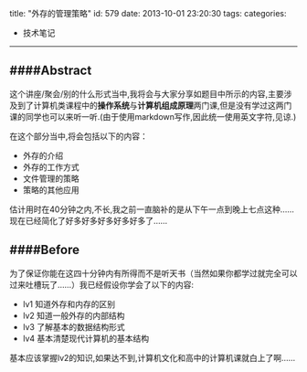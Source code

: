 title: "外存的管理策略"
id: 579
date: 2013-10-01 23:20:30
tags: 
categories: 
- 技术笔记
---

####Abstract
---
这个讲座/聚会/别的什么形式当中,我将会与大家分享如题目中所示的内容,主要涉及到了计算机类课程中的**操作系统**与**计算机组成原理**两门课,但是没有学过这两门课的同学也可以来听一听.(由于使用markdown写作,因此统一使用英文字符,见谅.)

在这个部分当中,将会包括以下的内容：

+ 外存的介绍
+ 外存的工作方式
+ 文件管理的策略
+ 策略的其他应用

估计用时在40分钟之内,不长,我之前一直脑补的是从下午一点到晚上七点这种……
现在已经简化了好多好多好多好多好多了……

####Before
---
为了保证你能在这四十分钟内有所得而不是听天书（当然如果你都学过就完全可以过来吐槽玩了……）我已经假设你学会了以下的内容:

+ lv1 知道外存和内存的区别
+ lv2 知道一般外存的内部结构
+ lv3 了解基本的数据结构形式
+ lv4 基本清楚现代计算机的基本结构

基本应该掌握lv2的知识,如果达不到,计算机文化和高中的计算机课就白上了啊……